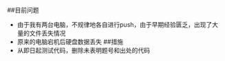 ##目前问题
+ 由于我有两台电脑，不规律地各自进行push，由于早期经验匮乏，出现了大量的文件丢失情况
+ 原来的电脑宕机后硬盘数据丢失
##措施
+ 从即日起测试代码，删除未表明题号和出处的代码
